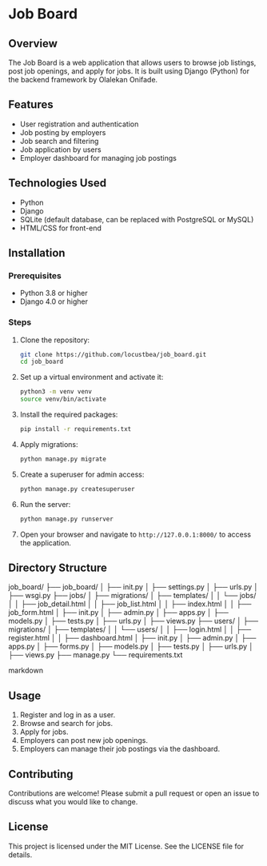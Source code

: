 # Job Board

## Overview
The Job Board is a web application that allows users to browse job listings, post job openings, and apply for jobs. It is built using Django (Python) for the backend framework by Olalekan Onifade.

## Features
- User registration and authentication
- Job posting by employers
- Job search and filtering
- Job application by users
- Employer dashboard for managing job postings

## Technologies Used
- Python
- Django
- SQLite (default database, can be replaced with PostgreSQL or MySQL)
- HTML/CSS for front-end

## Installation

### Prerequisites
- Python 3.8 or higher
- Django 4.0 or higher

### Steps
1. Clone the repository:
    ```sh
    git clone https://github.com/locustbea/job_board.git
    cd job_board
    ```

2. Set up a virtual environment and activate it:
    ```sh
    python3 -m venv venv
    source venv/bin/activate
    ```

3. Install the required packages:
    ```sh
    pip install -r requirements.txt
    ```

4. Apply migrations:
    ```sh
    python manage.py migrate
    ```

5. Create a superuser for admin access:
    ```sh
    python manage.py createsuperuser
    ```

6. Run the server:
    ```sh
    python manage.py runserver
    ```

7. Open your browser and navigate to `http://127.0.0.1:8000/` to access the application.

## Directory Structure

job_board/
├── job_board/
│ ├── init.py
│ ├── settings.py
│ ├── urls.py
│ ├── wsgi.py
├── jobs/
│ ├── migrations/
│ ├── templates/
│ │ └── jobs/
│ │ ├── job_detail.html
│ │ ├── job_list.html
│ │ ├── index.html
│ │ ├── job_form.html
│ ├── init.py
│ ├── admin.py
│ ├── apps.py
│ ├── models.py
│ ├── tests.py
│ ├── urls.py
│ ├── views.py
├── users/
│ ├── migrations/
│ ├── templates/
│ │ └── users/
│ │ ├── login.html
│ │ ├── register.html
│ │ ├── dashboard.html
│ ├── init.py
│ ├── admin.py
│ ├── apps.py
│ ├── forms.py
│ ├── models.py
│ ├── tests.py
│ ├── urls.py
│ ├── views.py
├── manage.py
└── requirements.txt

markdown


## Usage
1. Register and log in as a user.
2. Browse and search for jobs.
3. Apply for jobs.
4. Employers can post new job openings.
5. Employers can manage their job postings via the dashboard.

## Contributing
Contributions are welcome! Please submit a pull request or open an issue to discuss what you would like to change.

## License
This project is licensed under the MIT License. See the LICENSE file for details.
